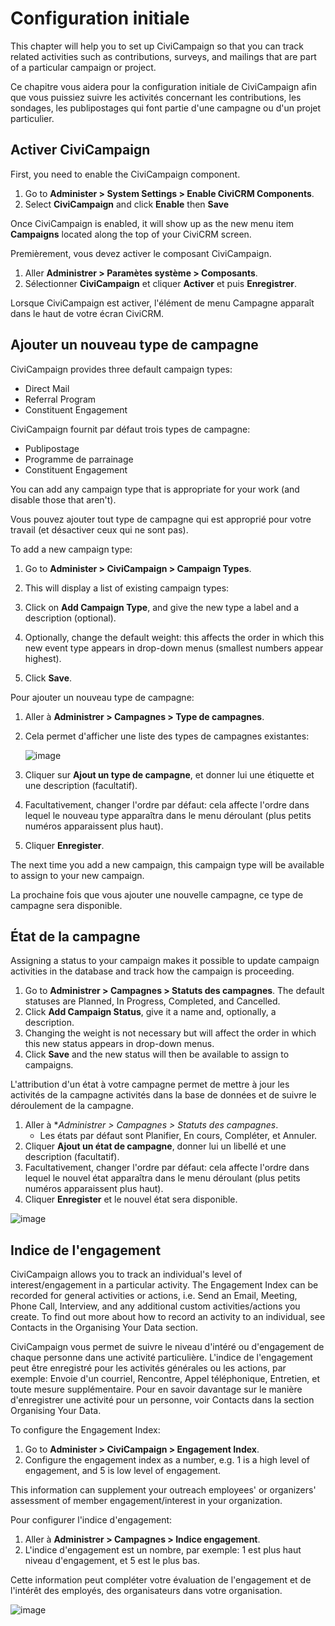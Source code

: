 Configuration initiale
======================

This chapter will help you to set up CiviCampaign so that you can track related activities such as contributions, surveys, and mailings that are part of a particular campaign or project. 

Ce chapitre vous aidera pour la configuration initiale de CiviCampaign afin que vous puissiez suivre les activités concernant les contributions, les sondages, les publipostages qui font partie d'une campagne ou d'un projet particulier.

Activer CiviCampaign 
--------------------

First, you need to enable the CiviCampaign component.

1.  Go to **Administer > System Settings > Enable CiviCRM
    Components**.
2.  Select **CiviCampaign** and click **Enable** then **Save** 

Once CiviCampaign is enabled, it will show up as the new menu item
**Campaigns** located along the top of your CiviCRM screen.

Premièrement, vous devez activer le composant CiviCampaign.

1. Aller **Administrer > Paramètes système > Composants**.
2. Sélectionner **CiviCampaign** et cliquer **Activer** et puis **Enregistrer**.

Lorsque CiviCampaign est activer, l'élément de menu Campagne apparaît dans le haut de votre écran CiviCRM.

Ajouter un nouveau type de campagne
-----------------------------------

CiviCampaign provides three default campaign types:

-   Direct Mail
-   Referral Program
-   Constituent Engagement
   
CiviCampaign fournit par défaut trois types de campagne:

- Publipostage
- Programme de parrainage
- Constituent Engagement

You can add any campaign type that is appropriate for your work (and
disable those that aren't).

Vous pouvez ajouter tout type de campagne qui est approprié pour votre travail (et désactiver ceux qui ne sont pas).

To add a new campaign type:

1.  Go to **Administer > CiviCampaign > Campaign Types**. 
2.  This will display a list of existing campaign types: 
     
3.  Click on **Add Campaign Type**, and give the new type a label and a
    description (optional).
4.  Optionally, change the default weight: this affects the order in
    which this new event type appears in drop-down menus (smallest
    numbers appear highest).
5.  Click **Save**.
  
Pour ajouter un nouveau type de campagne:

1. Aller à **Administrer > Campagnes > Type de campagnes**.
2. Cela permet d'afficher une liste des types de campagnes existantes:
 
    ![image](../img/campaign_configuration_typeoptions_1.png)
3. Cliquer sur **Ajout un type de campagne**, et donner lui une étiquette et une description (facultatif).
4. Facultativement, changer l'ordre par défaut: cela affecte l'ordre dans lequel le nouveau type apparaîtra dans le menu déroulant (plus petits numéros apparaissent plus haut).
5. Cliquer **Enregister**.

The next time you add a new campaign, this campaign type will be
available to assign to your new campaign.

La prochaine fois que vous ajouter une nouvelle campagne, ce type de campagne sera disponible.

État de la campagne
-------------------

Assigning a status to your campaign makes it possible to update campaign
activities in the database and track how the campaign is proceeding.


1.  Go to **Administrer > Campagnes > Statuts des campagnes**. 
    The default statuses are Planned, In Progress, Completed, and
    Cancelled.
2.  Click **Add Campaign Status**, give it a name and, optionally, a
    description.
3.  Changing the weight is not necessary but will affect the order in
    which this new status appears in drop-down menus.
4.  Click **Save** and the new status will then be available to assign
    to campaigns.

L'attribution d'un état à votre campagne permet de mettre à jour les activités de la campagne activités dans la base de données et de suivre le déroulement de la campagne.

1. Aller à **Administrer > Campagnes > Statuts des campagnes*.
    - Les états par défaut sont Planifier, En cours, Compléter, et Annuler.
2. Cliquer **Ajout un état de campagne**, donner lui un libellé et une description (facultatif).
3. Facultativement, changer l'ordre par défaut: cela affecte l'ordre dans lequel le nouvel état apparaîtra dans le menu déroulant (plus petits numéros apparaissent plus haut).
4. Cliquer **Enregister** et le nouvel état sera disponible.

![image](../img/campaign_configuration_statuses.png)

Indice de l'engagement 
----------------------

CiviCampaign allows you to track an individual's level of
interest/engagement in a particular activity. The Engagement Index can
be recorded for general activities or actions, i.e. Send an Email,
Meeting, Phone Call, Interview, and any additional custom
activities/actions you create. To find out more about how to record an
activity to an individual, see Contacts in the Organising Your Data
section. 

CiviCampaign vous permet de suivre le niveau d'intéré ou d'engagement de chaque personne dans une activité particulière.
L'indice de l'engagement peut être enregistré pour les activités générales ou les actions, par exemple: Envoie d'un courriel, Rencontre, Appel téléphonique, Entretien, et toute mesure supplémentaire.
Pour en savoir davantage sur le manière d'enregistrer une activité pour un personne, voir Contacts dans la section Organising Your Data.


To configure the Engagement Index:

1.  Go to **Administer > CiviCampaign > Engagement Index**.
2.  Configure the engagement index as a number, e.g. 1 is a high level
    of engagement, and 5 is low level of engagement.

This information can supplement your outreach employees' or organizers'
assessment of member engagement/interest in your organization.


Pour configurer l'indice d'engagement:

1. Aller à **Administrer > Campagnes > Indice engagement**.
2. L'indice d'engagement est un nombre, par exemple: 1 est plus haut niveau d'engagement, et 5 est le plus bas.

Cette information peut compléter votre évaluation de l'engagement et de l'intérêt des employés, des organisateurs dans votre organisation.

![image](../img/campaign_configuration_engageoptions.png)

